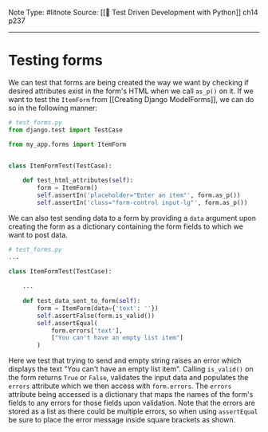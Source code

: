 Note Type: #litnote
Source: [[📖 Test Driven Development with Python]] ch14 p237

---
# Testing forms
We can test that forms are being created the way we want by checking if desired attributes exist in the form's HTML when we call `as_p()` on it. If we want to test the `ItemForm` from [[Creating Django ModelForms]], we can do so in the following manner:
```python
# test_forms.py
from django.test import TestCase

from my_app.forms import ItemForm


class ItemFormTest(TestCase):
	
	def test_html_attributes(self):
		form = ItemForm()
		self.assertIn('placeholder="Enter an item"', form.as_p())
		self.assertIn('class="form-control input-lg"', form.as_p())
```

We can also test sending data to a form by providing a `data` argument upon creating the form as a dictionary containing the form fields to which we want to post data.
```python
# test_forms.py
...

class ItemFormTest(TestCase):
	
	...
	
	def test_data_sent_to_form(self):
		form = ItemForm(data={'text': ''})
		self.assertFalse(form.is_valid())
		self.assertEqual(
			form.errors['text'],
			["You can't have an empty list item"]
		)
```

Here we test that trying to send and empty string raises an error which displays the text "You can't have an empty list item". Calling `is_valid()` on the form returns `True` or `False`, validates the input data and populates the `errors` attribute which we then access with `form.errors`. The `errors` attribute being accessed is a dictionary that maps the names of the form's fields to any errors for those fields upon validation. Note that the errors are stored as a list as there could be multiple errors, so when using `assertEqual` be sure to place the error message inside square brackets as shown.